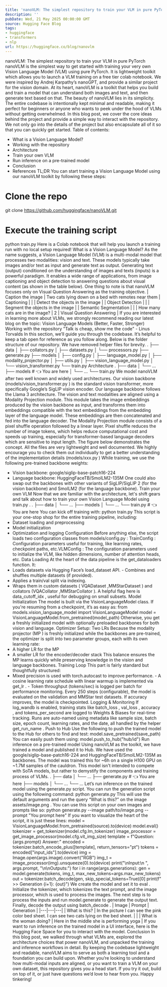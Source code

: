 ```yaml
---
title: 'nanoVLM: The simplest repository to train your VLM in pure PyTorch'
description: ''
pubDate: Wed, 21 May 2025 00:00:00 GMT
source: Hugging Face Blog
tags:
- huggingface
- transformers
- nlp
url: https://huggingface.co/blog/nanovlm
---
```


nanoVLM: The simplest repository to train your VLM in pure PyTorch
nanoVLM is the simplest way to get started with training your very own Vision Language Model (VLM) using pure PyTorch. It is lightweight toolkit which allows you to launch a VLM training on a free tier colab notebook.
We were inspired by Andrej Karpathy’s nanoGPT, and provide a similar project for the vision domain.
At its heart, nanoVLM is a toolkit that helps you build and train a model that can understand both images and text, and then generate text based on that. The beauty of nanoVLM lies in its simplicity. The entire codebase is intentionally kept minimal and readable, making it perfect for beginners or anyone who wants to peek under the hood of VLMs without getting overwhelmed.
In this blog post, we cover the core ideas behind the project and provide a simple way to interact with the repository. We not only go into the details of the project but also encapsulate all of it so that you can quickly get started.
Table of contents:
- What is a Vision Language Model?
- Working with the repository
- Architecture
- Train your own VLM
- Run inference on a pre-trained model
- Conclusion
- References
TL;DR
You can start training a Vision Language Model using our nanoVLM toolkit by following these steps:
# Clone the repo
git clone https://github.com/huggingface/nanoVLM.git
# Execute the training script
python train.py
Here is a Colab notebook that will help you launch a training run with no local setup required!
What is a Vision Language Model?
As the name suggests, a Vision Language Model (VLM) is a multi-modal model that processes two modalities: vision and text. These models typically take images and/or text as input and generate text as output.
Generating text (output) conditioned on the understanding of images and texts (inputs) is a powerful paradigm. It enables a wide range of applications, from image captioning and object detection to answering questions about visual content (as shown in the table below). One thing to note is that nanoVLM focuses only on Visual Question Answering as the training objective.
| Caption the image | Two cats lying down on a bed with remotes near them | Captioning | |
| Detect the objects in the image | <locxx><locxx><locxx><locxx> |
Object Detection | |
| Segment the objects in the image | <segxx><segxx><segxx> |
Semantic Segmentation | |
| How many cats are in the image? | 2 | Visual Question Answering |
If you are interested in learning more about VLMs, we strongly recommend reading our latest blog on the topic: Vision Language Models (Better, Faster, Stronger)
Working with the repository
"Talk is cheap, show me the code" - Linus Torvalds
In this section, we’ll guide you through the codebase. It’s helpful to keep a tab open for reference as you follow along.
Below is the folder structure of our repository. We have removed helper files for brevity.
.
├── data
│ ├── collators.py
│ ├── datasets.py
│ └── processors.py
├── generate.py
├── models
│ ├── config.py
│ ├── language_model.py
│ ├── modality_projector.py
│ ├── utils.py
│ ├── vision_language_model.py
│ └── vision_transformer.py
└── train.py
Architecture
.
├── data
│ └── ...
├── models # 👈 You are here
│ └── ...
└── train.py
We model nanoVLM after two well known and widely used architectures. Our vision backbone
(models/vision_transformer.py
) is the standard vision transformer, more specifically Google’s
SigLIP vision encoder. Our language
backbone follows the Llama 3 architecture.
The vision and text modalities are aligned using a Modality Projection module. This module takes the image embeddings produced by the vision backbone as input, and transforms them into embeddings compatible with the text embeddings from the embedding layer of the language model. These embeddings are then concatenated and fed into the language decoder. The Modality Projection module consists of a pixel shuffle operation followed by a linear layer.
Pixel shuffle reduces the number of image tokens, which helps reduce computational cost and speeds up training, especially for transformer-based language decoders which are sensitive to input length. The figure below demonstrates the concept.
All the files are very lightweight and well documented. We highly encourage you to check them out
individually to get a better understanding of the implementation details (models/xxx.py
)
While training, we use the following pre-trained backbone weights:
- Vision backbone:
google/siglip-base-patch16-224
- Language backbone:
HuggingFaceTB/SmolLM2-135M
One could also swap out the backbones with other variants of SigLIP/SigLIP 2 (for the vision backbone) and SmolLM2 (for the language backbone).
Train your own VLM
Now that we are familiar with the architecture, let's shift gears and talk about how to train your own Vision Language Model using train.py
.
.
├── data
│ └── ...
├── models
│ └── ...
└── train.py # 👈 You are here
You can kick off training with:
python train.py
This script is your one-stop shop for the entire training pipeline, including:
- Dataset loading and preprocessing
- Model initialization
- Optimization and logging
Configuration
Before anything else, the script loads two configuration classes from models/config.py
:
TrainConfig
: Configuration parameters useful for training, like learning rates, checkpoint paths, etc.VLMConfig
: The configuration parameters used to initialize the VLM, like hidden dimensions, number of attention heads, etc.
Data Loading
At the heart of the data pipeline is the get_dataloaders
function. It:
- Loads datasets via Hugging Face’s
load_dataset
API. - Combines and shuffles multiple datasets (if provided).
- Applies a train/val split via indexing.
- Wraps them in custom datasets (
VQADataset
,MMStarDataset
) and collators (VQACollator
,MMStarCollator
).
A helpful flag here is
data_cutoff_idx
, useful for debugging on small subsets.
Model Initialization
The model is built via the VisionLanguageModel
class. If you're resuming from a checkpoint, it’s as easy as:
from models.vision_language_model import VisionLanguageModel
model = VisionLanguageModel.from_pretrained(model_path)
Otherwise, you get a freshly initialized model with optionally preloaded backbones for both vision and language.
Optimizer Setup: Two LRs
Because the modality projector (MP
) is freshly initialized while the backbones are pre-trained, the
optimizer is split into two parameter groups, each with its own learning rate:
- A higher LR for the MP
- A smaller LR for the encoder/decoder stack
This balance ensures the MP learns quickly while preserving knowledge in the vision and language backbones.
Training Loop
This part is fairly standard but thoughtfully structured:
- Mixed precision is used with
torch.autocast
to improve performance. - A cosine learning rate schedule with linear warmup is implemented via
get_lr
. - Token throughput (tokens/sec) is logged per batch for performance monitoring.
Every 250 steps (configurable), the model is evaluated on the validation and MMStar
test datasets. If accuracy improves, the model is checkpointed.
Logging & Monitoring
If log_wandb
is enabled, training stats like batch_loss
, val_loss
, accuracy
, and tokens_per_second
are logged to Weights & Biases for real-time tracking.
Runs are auto-named using metadata like sample size, batch size, epoch count, learning rates, and the date,
all handled by the helper get_run_name
.
Push to Hub
Use the following to push the trained model to the Hub for others to find and test:
model.save_pretrained(save_path)
You can easily push them using:
model.push_to_hub("hub/id")
Run inference on a pre-trained model
Using nanoVLM as the toolkit, we have trained a model and published it to Hub.
We have used the google/siglip-base-patch16-224
and HuggingFaceTB/SmolLM2-135M
as backbones. The model was
trained this for ~6h on a single H100 GPU on ~1.7M samples of the cauldron.
This model isn't intended to compete with SoTA models, but rather to demystify the components and training process of VLMs.
.
├── data
│ └── ...
├── generate.py # 👈 You are here
├── models
│ └── ...
└── ...
Let’s run inference on the trained model using the generate.py
script. You can run the generation script using the following command:
python generate.py
This will use the default arguments and run the query “What is this?” on the image assets/image.png
.
You can use this script on your own images and prompts like so:
python generate.py --image path/to/image.png --prompt "You prompt here"
If you want to visualize the heart of the script, it is just these lines:
model = VisionLanguageModel.from_pretrained(source).to(device)
model.eval()
tokenizer = get_tokenizer(model.cfg.lm_tokenizer)
image_processor = get_image_processor(model.cfg.vit_img_size)
template = f"Question: {args.prompt} Answer:"
encoded = tokenizer.batch_encode_plus([template], return_tensors="pt")
tokens = encoded["input_ids"].to(device)
img = Image.open(args.image).convert("RGB")
img_t = image_processor(img).unsqueeze(0).to(device)
print("\nInput:\n ", args.prompt, "\n\nOutputs:")
for i in range(args.generations):
gen = model.generate(tokens, img_t, max_new_tokens=args.max_new_tokens)
out = tokenizer.batch_decode(gen, skip_special_tokens=True)[0]
print(f" >> Generation {i+1}: {out}")
We create the model and set it to eval
. Initialize the tokenizer, which tokenizes the text prompt,
and the image processor, which is used to process the images. The next step is to process the inputs
and run model.generate
to generate the output text. Finally, decode the output using batch_decode
.
| Image | Prompt | Generation |
|---|---|---|
| What is this? | In the picture I can see the pink color bed sheet. I can see two cats lying on the bed sheet. | |
| What is the woman doing? | Here in the middle she is performing yoga |
If you want to run inference on the trained model in a UI interface, here is the Hugging Face Space for you to interact with the model.
Conclusion
In this blog post, we walked through what VLMs are, explored the architecture choices that power nanoVLM, and unpacked the training and inference workflows in detail.
By keeping the codebase lightweight and readable, nanoVLM aims to serve as both a learning tool and a foundation you can build upon. Whether you’re looking to understand how multi-modal inputs are aligned, or you want to train a VLM on your own dataset, this repository gives you a head start.
If you try it out, build on top of it, or just have questions we’d love to hear from you. Happy tinkering!